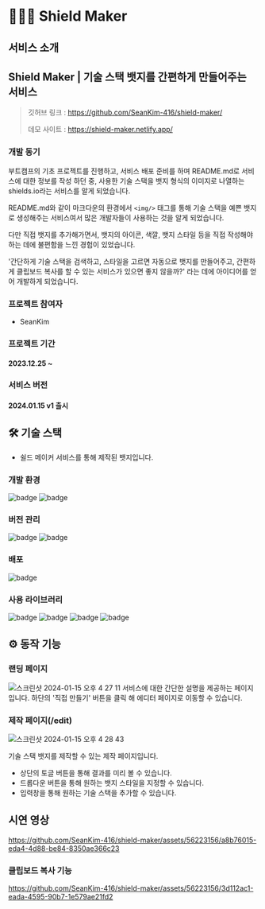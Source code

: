 # 👨🏻‍💻 **Shield Maker**

## 서비스 소개

## Shield Maker | 기술 스택 뱃지를 간편하게 만들어주는 서비스

> 깃허브 링크 : https://github.com/SeanKim-416/shield-maker/
>
> 데모 사이트 : https://shield-maker.netlify.app/


### 개발 동기
부트캠프의 기초 프로젝트를 진행하고, 서비스 배포 준비를 하며 README.md로 서비스에 대한 정보를 작성 하던 중,
사용한 기술 스택을 뱃지 형식의 이미지로 나열하는 shields.io라는 서비스를 알게 되었습니다.

README.md와 같이 마크다운의 환경에서 `<img/>` 태그를 통해 기술 스택을 예쁜 뱃지로 생성해주는 서비스여서 많은 개발자들이 사용하는 것을 알게 되었습니다.

다만 직접 뱃지를 추가해가면서, 뱃지의 아이콘, 색깔, 뱃지 스타일 등을 직접 작성해야 하는 데에 불편함을 느낀 경험이 있었습니다.

'간단하게 기술 스택을 검색하고, 스타일을 고르면 자동으로 뱃지를 만들어주고, 간편하게 클립보드 복사를 할 수 있는 서비스가 있으면 좋지 않을까?' 라는 데에 아이디어를 얻어 개발하게 되었습니다.

### 프로젝트 참여자

- SeanKim

### 프로젝트 기간

#### 2023.12.25 ~

### 서비스 버전
#### 2024.01.15 v1 출시

## 🛠️ 기술 스택
- 쉴드 메이커 서비스를 통해 제작된 뱃지입니다.

### 개발 환경
<img src='https://img.shields.io/badge/React-black?style=for-the-badge&logo=react&logoColor=black&color=61DAFB' alt='badge' /> <img src='https://img.shields.io/badge/JavaScript-black?style=for-the-badge&logo=javascript&logoColor=black&color=F7DF1E' alt='badge' />
### 버전 관리
<img src='https://img.shields.io/badge/Git-white?style=for-the-badge&logo=git&logoColor=white&color=F05032' alt='badge' /> <img src='https://img.shields.io/badge/GitHub-white?style=for-the-badge&logo=github&logoColor=white&color=181717' alt='badge' />

### 배포
<img src='https://img.shields.io/badge/Netlify-black?style=for-the-badge&logo=netlify&logoColor=black&color=00C7B7' alt='badge' />

### 사용 라이브러리
<img src='https://img.shields.io/badge/Sass-black?style=for-the-badge&logo=sass&logoColor=black&color=CC6699' alt='badge' /> <img src='https://img.shields.io/badge/React Router-white?style=for-the-badge&logo=reactrouter&logoColor=white&color=CA4245' alt='badge' /> <img src='https://img.shields.io/badge/Shields.io-white?style=for-the-badge&logo=shieldsdotio&logoColor=white&color=000000' alt='badge' /> <img src='https://img.shields.io/badge/Simple Icons-white?style=for-the-badge&logo=simpleicons&logoColor=white&color=111111' alt='badge' />

## ⚙️ 동작 기능
### 랜딩 페이지

![스크린샷 2024-01-15 오후 4 27 11](https://github.com/SeanKim-416/shield-maker/assets/56223156/2fa4d237-3740-42f0-a18e-17f3c96241e1)
서비스에 대한 간단한 설명을 제공하는 페이지입니다.
하단의 '직접 만들기' 버튼을 클릭 해 에디터 페이지로 이동할 수 있습니다.

### 제작 페이지(/edit)

![스크린샷 2024-01-15 오후 4 28 43](https://github.com/SeanKim-416/shield-maker/assets/56223156/68e4e11f-e354-40bf-85a9-e1fb4afe70d2)

기술 스택 뱃지를 제작할 수 있는 제작 페이지입니다.
- 상단의 토글 버튼을 통해 결과를 미리 볼 수 있습니다.
- 드롭다운 버튼을 통해 원하는 뱃지 스타일을 지정할 수 있습니다.
- 입력창을 통해 원하는 기술 스택을 추가할 수 있습니다.

## 시연 영상

https://github.com/SeanKim-416/shield-maker/assets/56223156/a8b76015-eda4-4d88-be84-8350ae366c23

### 클립보드 복사 기능

https://github.com/SeanKim-416/shield-maker/assets/56223156/3d112ac1-eada-4595-90b7-1e579ae21fd2





